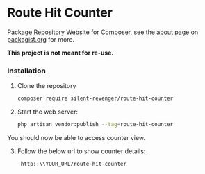# Route Hit Counter

Package Repository Website for Composer, see the
[about page](https://packagist.org/about) on
[packagist.org](https://packagist.org/) for more.

**This project is not meant for re-use.**


### Installation

1. Clone the repository
   ```bash
   composer require silent-revenger/route-hit-counter
   ```
2. Start the web server:
   ```bash
   php artisan vendor:publish --tag=route-hit-counter
   ```
You should now be able to access counter view.

3. Follow the below url to show counter details:
   ```bash
    http::\\YOUR_URL/route-hit-counter
   ```


